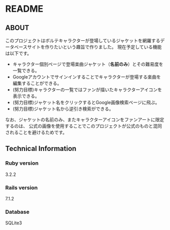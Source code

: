 # README

## ABOUT

このプロジェクトはボルテキャラクターが登場しているジャケットを網羅するデータベースサイトを作りたいという趣旨で作りました。
現在予定している機能は以下です。

* キャラクター個別ページで登場楽曲ジャケット（**名前のみ**）とその難易度を一覧できる。
* Googleアカウントでサインインすることでキャラクターが登場する楽曲を編集することができる。
* (努力目標)キャラクターの一覧ではファンが描いたキャラクターアイコンを表示できる。
* (努力目標)ジャケット名をクリックするとGoogle画像検索ページに飛ぶ。
* (努力目標)ジャケット名から逆引き検索ができる。

なお、ジャケットの名前のみ、またキャラクターアイコンをファンアートに限定するのは、
公式の画像を使用することでこのプロジェクトが公式のものと混同されることを避けるためです。

## Technical Information

### Ruby version
3.2.2

### Rails version
7.1.2

### Database
SQLite3
